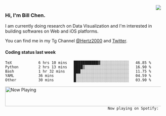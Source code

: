 <img  align="right" src="https://github-readme-stats.vercel.app/api?username=BillChen2k&show_icons=false&count_private=true&hide_title=true">

### Hi, I'm Bill Chen.

I am currently doing research on Data Visualization and I'm interested in building softwares on Web and iOS platforms.

You can find me in my Tg Channel [@Hertz2000](https://t.me/Hertz2000) and [Twitter](https://twitter.com/billchen2k).

#### Coding status last week

<!--START_SECTION:waka-->

```text
TeX            6 hrs 10 mins   ███████████▓░░░░░░░░░░░░░   46.85 %
Python         2 hrs 13 mins   ████▒░░░░░░░░░░░░░░░░░░░░   16.90 %
Bash           1 hr 32 mins    ███░░░░░░░░░░░░░░░░░░░░░░   11.75 %
YAML           36 mins         █░░░░░░░░░░░░░░░░░░░░░░░░   04.59 %
Other          30 mins         █░░░░░░░░░░░░░░░░░░░░░░░░   03.90 %
```

<!--END_SECTION:waka-->


<div>
<a href="https://spotify-now-playing.billchen2k.vercel.app/now-playing?open">
   <img align="right" src="https://spotify-now-playing.billchen2k.vercel.app/now-playing" width="540" height="64" alt="Now Playing">
</a>
</div>

<div>
<p align="right"><code>Now playing on Spotify: </code></p>
</div>

<!--
**BillChen2K/BillChen2K** is a ✨ _special_ ✨ repository because its `README.md` (this file) appears on your GitHub profile.

Here are some ideas to get you started:

- 🔭 I’m currently working on ...
- 🌱 I’m currently learning ...
- 👯 I’m looking to collaborate on ...
- 🤔 I’m looking for help with ...
- 💬 Ask me about ...
- 📫 How to reach me: ...
- 😄 Pronouns: ...
- ⚡ Fun fact: ...
-->
